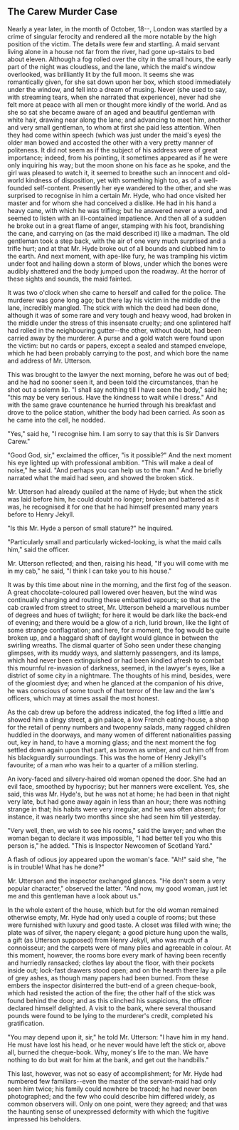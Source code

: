 ## The Carew Murder Case

Nearly a year later, in the month of October, 18--, London was
startled by a crime of singular ferocity and rendered all the more
notable by the high position of the victim. The details were few and
startling. A maid servant living alone in a house not far from the
river, had gone up-stairs to bed about eleven. Although a fog rolled
over the city in the small hours, the early part of the night was
cloudless, and the lane, which the maid's window overlooked, was
brilliantly lit by the full moon. It seems she was romantically
given, for she sat down upon her box, which stood immediately under
the window, and fell into a dream of musing. Never (she used to say,
with streaming tears, when she narrated that experience), never had
she felt more at peace with all men or thought more kindly of the
world. And as she so sat she became aware of an aged and beautiful
gentleman with white hair, drawing near along the lane; and
advancing to meet him, another and very small gentleman, to whom at
first she
paid less attention. When they had come within speech (which was
just under the maid's eyes) the older man bowed and accosted the
other with a very pretty manner of politeness. It did not seem as
if the subject of his address were of great importance; indeed,
from his pointing, it sometimes appeared as if he were only
inquiring his way; but the moon shone on his face as he spoke, and
the girl was pleased to watch it, it seemed to breathe such an
innocent and old-world kindness of disposition, yet with something
high too, as of a well-founded self-content. Presently her eye
wandered to the other, and she was surprised to recognise in him a
certain Mr. Hyde, who had once visited her master and for whom she
had conceived a dislike. He had in his hand a heavy cane, with which
he was trifling; but he answered never a word, and seemed to listen
with an ill-contained impatience. And then all of a sudden he broke
out in a great flame of anger, stamping with his foot, brandishing
the cane, and carrying on (as the maid described it) like a madman.
The old gentleman took a step back, with the air of one very much
surprised and a trifle hurt; and at that Mr. Hyde broke out of all
bounds and clubbed him to the earth. And next moment, with ape-like
fury, he was trampling his victim under foot and hailing down a
storm of blows, under which the bones were audibly shattered and the
body jumped upon the roadway. At the horror of these sights and
sounds, the maid fainted.

It was two o'clock when she came to herself and called for the
police. The murderer was gone long ago; but there lay his victim in
the middle of the lane, incredibly mangled. The stick with which the
deed had been done, although it was of some rare and very tough and
heavy wood, had broken in the middle under the stress of this
insensate cruelty; and one splintered half had rolled in the
neighbouring gutter--the other, without doubt, had been carried
away by the murderer. A purse and a gold watch were found upon the
victim: but no cards or papers, except a sealed and stamped
envelope, which he had been probably carrying to the post, and which
bore the name and address of Mr. Utterson.

This was brought to the lawyer the next morning, before he was out
of bed; and he had no sooner seen it, and been told the
circumstances, than he shot out a solemn lip. "I shall say nothing
till I have seen the body," said he; "this may be very serious. Have
the kindness to wait while I dress." And with the same grave
countenance he hurried through his breakfast and drove to the police
station, whither the body had been carried. As soon as he came into
the cell, he nodded.

"Yes," said he, "I recognise him. I am sorry to say that this is
Sir Danvers Carew."

"Good God, sir," exclaimed the officer, "is it possible?" And the
next moment his eye
lighted up with professional ambition. "This will make a deal of
noise," he said. "And perhaps you can help us to the man." And he
briefly narrated what the maid had seen, and showed the broken
stick.

Mr. Utterson had already quailed at the name of Hyde; but when the
stick was laid before him, he could doubt no longer; broken and
battered as it was, he recognised it for one that he had himself
presented many years before to Henry Jekyll.

"Is this Mr. Hyde a person of small stature?" he inquired.

"Particularly small and particularly wicked-looking, is what the
maid calls him," said the officer.

Mr. Utterson reflected; and then, raising his head, "If you will
come with me in my cab," he said, "I think I can take you to his
house."

It was by this time about nine in the morning, and the first fog of
the season. A great chocolate-coloured pall lowered over heaven, but
the wind was continually charging and routing these embattled
vapours; so that as the cab crawled from street to street, Mr.
Utterson beheld a marvellous number of degrees and hues of twilight;
for here it would be dark like the back-end of evening; and there
would be a glow of a rich, lurid brown, like the light of some
strange conflagration; and here, for a moment, the fog would be
quite broken up, and a haggard shaft
of daylight would glance in between the swirling wreaths. The
dismal quarter of Soho seen under these changing glimpses, with its
muddy ways, and slatternly passengers, and its lamps, which had
never been extinguished or had been kindled afresh to combat this
mournful re-invasion of darkness, seemed, in the lawyer's eyes, like
a district of some city in a nightmare. The thoughts of his mind,
besides, were of the gloomiest dye; and when he glanced at the
companion of his drive, he was conscious of some touch of that
terror of the law and the law's officers, which may at times assail
the most honest.

As the cab drew up before the address indicated, the fog lifted a
little and showed him a dingy street, a gin palace, a low French
eating-house, a shop for the retail of penny numbers and twopenny
salads, many ragged children huddled in the doorways, and many
women of different nationalities passing out, key in hand, to have a
morning glass; and the next moment the fog settled down again upon
that part, as brown as umber, and cut him off from his blackguardly
surroundings. This was the home of Henry Jekyll's favourite; of a
man who was heir to a quarter of a million sterling.

An ivory-faced and silvery-haired old woman opened the door. She
had an evil face, smoothed by hypocrisy; but her manners were
excellent. Yes, she said, this was Mr. Hyde's, but he was not at
home; he had been in that night very late,
but had gone away again in less than an hour; there was nothing
strange in that; his habits were very irregular, and he was often
absent; for instance, it was nearly two months since she had seen
him till yesterday.

"Very well, then, we wish to see his rooms," said the lawyer; and
when the woman began to declare it was impossible, "I had better
tell you who this person is," he added. "This is Inspector Newcomen
of Scotland Yard."

A flash of odious joy appeared upon the woman's face. "Ah!" said
she, "he is in trouble! What has he done?"

Mr. Utterson and the inspector exchanged glances. "He don't seem a
very popular character," observed the latter. "And now, my good
woman, just let me and this gentleman have a look about us."

In the whole extent of the house, which but for the old woman
remained otherwise empty, Mr. Hyde had only used a couple of rooms;
but these were furnished with luxury and good taste. A closet was
filled with wine; the plate was of silver, the napery elegant; a
good picture hung upon the walls, a gift (as Utterson supposed) from
Henry Jekyll, who was much of a connoisseur; and the carpets were of
many plies and agreeable in colour. At this moment, however, the
rooms bore every mark of having been recently and hurriedly
ransacked; clothes lay about the floor, with their pockets inside
out;
lock-fast drawers stood open; and on the hearth there lay a pile of
grey ashes, as though many papers had been burned. From these
embers the inspector disinterred the butt-end of a green
cheque-book, which had resisted the action of the fire; the other
half of the stick was found behind the door; and as this clinched
his suspicions, the officer declared himself delighted. A visit to
the bank, where several thousand pounds were found to be lying to
the murderer's credit, completed his gratification.

"You may depend upon it, sir," he told Mr. Utterson: "I have him in
my hand. He must have lost his head, or he never would have left the
stick or, above all, burned the cheque-book. Why, money's life to
the man. We have nothing to do but wait for him at the bank, and get
out the handbills."

This last, however, was not so easy of accomplishment; for Mr. Hyde
had numbered few familiars--even the master of the servant-maid
had only seen him twice; his family could nowhere be traced; he had
never been photographed; and the few who could describe him differed
widely, as common observers will. Only on one point, were they
agreed; and that was the haunting sense of unexpressed deformity
with which the fugitive impressed his beholders.
